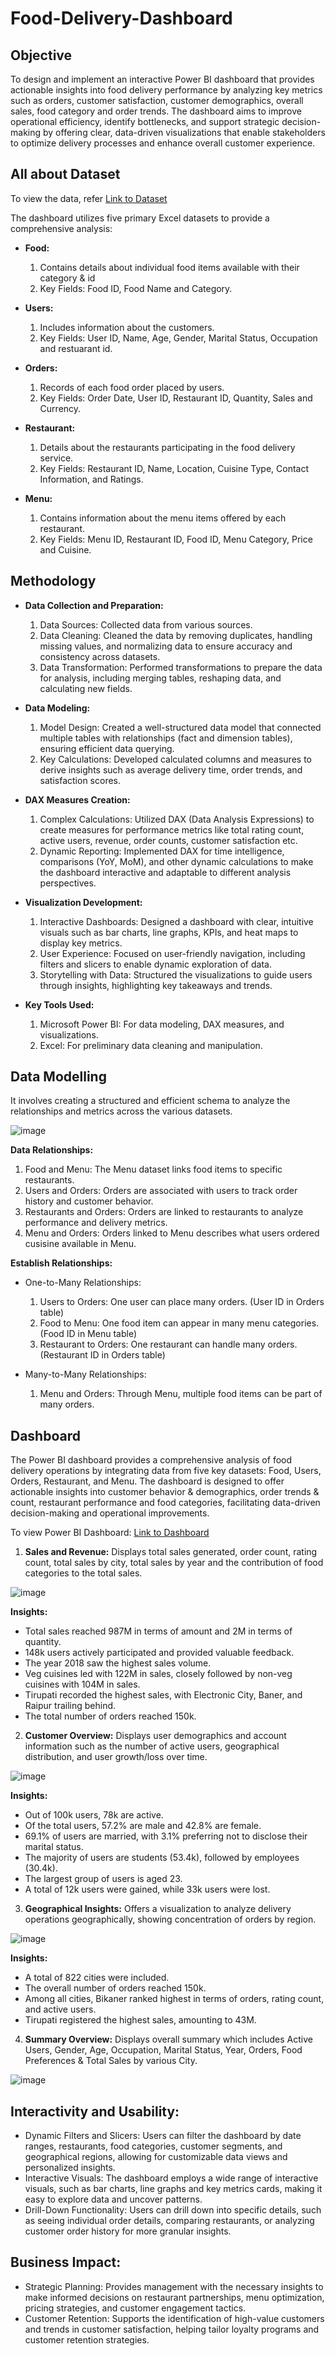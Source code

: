 # Food-Delivery-Dashboard

## Objective
To design and implement an interactive Power BI dashboard that provides actionable insights into food delivery performance by analyzing key metrics such as orders, customer satisfaction, customer demographics, overall sales, food category and order trends. The dashboard aims to improve operational efficiency, identify bottlenecks, and support strategic decision-making by offering clear, data-driven visualizations that enable stakeholders to optimize delivery processes and enhance overall customer experience.

## All about Dataset
To view the data, refer [Link to Dataset](https://drive.google.com/file/d/1cUdM0zzJfAJscFK_mEDL7KWZ2lc0Wizl/view?usp=drive_link)

The dashboard utilizes five primary Excel datasets to provide a comprehensive analysis:
- **Food:**
   1. Contains details about individual food items available with their category & id
   2. Key Fields: Food ID, Food Name and Category.

- **Users:**
   1. Includes information about the customers.
   2. Key Fields: User ID, Name, Age, Gender, Marital Status, Occupation and restuarant id.

- **Orders:**
   1. Records of each food order placed by users.
   2. Key Fields: Order Date, User ID, Restaurant ID, Quantity, Sales and Currency.

- **Restaurant:**
     1. Details about the restaurants participating in the food delivery service.
     2. Key Fields: Restaurant ID, Name, Location, Cuisine Type, Contact Information, and Ratings.

- **Menu:**
     1. Contains information about the menu items offered by each restaurant.
     2. Key Fields: Menu ID, Restaurant ID, Food ID, Menu Category, Price and Cuisine.

## Methodology
- **Data Collection and Preparation:**
   1. Data Sources: Collected data from various sources.
   2. Data Cleaning: Cleaned the data by removing duplicates, handling missing values, and normalizing data to ensure accuracy and consistency across datasets.
   3. Data Transformation: Performed transformations to prepare the data for analysis, including merging tables, reshaping data, and calculating new fields.

- **Data Modeling:**
   1. Model Design: Created a well-structured data model that connected multiple tables with relationships (fact and dimension tables), ensuring efficient data querying.
   2. Key Calculations: Developed calculated columns and measures to derive insights such as average delivery time, order trends, and satisfaction scores.

- **DAX Measures Creation:**

   1. Complex Calculations: Utilized DAX (Data Analysis Expressions) to create measures for performance metrics like total rating count, active users, revenue, order counts, customer satisfaction etc.
   2. Dynamic Reporting: Implemented DAX for time intelligence, comparisons (YoY, MoM), and other dynamic calculations to make the dashboard interactive and adaptable to different analysis perspectives.

- **Visualization Development:**

   1. Interactive Dashboards: Designed a dashboard with clear, intuitive visuals such as bar charts, line graphs, KPIs, and heat maps to display key metrics.
   2. User Experience: Focused on user-friendly navigation, including filters and slicers to enable dynamic exploration of data.
   3. Storytelling with Data: Structured the visualizations to guide users through insights, highlighting key takeaways and trends.

- **Key Tools Used:**
   1. Microsoft Power BI: For data modeling, DAX measures, and visualizations.
   2. Excel: For preliminary data cleaning and manipulation.

## Data Modelling
   It involves creating a structured and efficient schema to analyze the relationships and metrics across the various datasets.

![image](https://github.com/user-attachments/assets/d2903fa7-2956-4ec4-98af-46fccbc13f3d)

**Data Relationships:**
   1. Food and Menu: The Menu dataset links food items to specific restaurants.
   2. Users and Orders: Orders are associated with users to track order history and customer behavior.
   3. Restaurants and Orders: Orders are linked to restaurants to analyze performance and delivery metrics.
   4. Menu and Orders: Orders linked to Menu describes what users ordered cusisine available in Menu.
   
**Establish Relationships:**
- One-to-Many Relationships:
   1. Users to Orders: One user can place many orders. (User ID in Orders table)
   2. Food to Menu: One food item can appear in many menu categories. (Food ID in Menu table)
   3. Restaurant to Orders: One restaurant can handle many orders. (Restaurant ID in Orders table)

- Many-to-Many Relationships:
   1. Menu and Orders: Through Menu, multiple food items can be part of many orders.

## Dashboard
The Power BI dashboard provides a comprehensive analysis of food delivery operations by integrating data from five key datasets: Food, Users, Orders, Restaurant, and Menu. The dashboard is designed to offer actionable insights into customer behavior & demographics, order trends & count, restaurant performance and food categories, facilitating data-driven decision-making and operational improvements.

To view Power BI Dashboard: [Link to Dashboard](https://app.powerbi.com/links/_t-xAjuRbw?ctid=f7848cfc-1f86-4c9b-b1a1-a62dccc8be2a&pbi_source=linkShare)
1. **Sales and Revenue:** Displays total sales generated, order count, rating count, total sales by city, total sales by year and the contribution of food categories to the total sales.

![image](https://github.com/user-attachments/assets/006c1371-87ba-4e2b-9546-900a52b26b4a)

**Insights:**
- Total sales reached 987M in terms of amount and 2M in terms of quantity.
- 148k users actively participated and provided valuable feedback.
- The year 2018 saw the highest sales volume.
- Veg cuisines led with 122M in sales, closely followed by non-veg cuisines with 104M in sales.
- Tirupati recorded the highest sales, with Electronic City, Baner, and Raipur trailing behind.
- The total number of orders reached 150k.

2. **Customer Overview:** Displays user demographics and account information such as the number of active users, geographical distribution, and user growth/loss over time.

![image](https://github.com/user-attachments/assets/f124b4a8-9449-4ce5-8c22-9a55b521ae60)

**Insights:**
- Out of 100k users, 78k are active.
- Of the total users, 57.2% are male and 42.8% are female.
- 69.1% of users are married, with 3.1% preferring not to disclose their marital status.
- The majority of users are students (53.4k), followed by employees (30.4k).
- The largest group of users is aged 23.
- A total of 12k users were gained, while 33k users were lost.

3. **Geographical Insights:** Offers a visualization to analyze delivery operations geographically, showing concentration of orders by region.

![image](https://github.com/user-attachments/assets/37df5cf8-22f8-49c0-8af4-acc2b9f132c5)

**Insights:**
- A total of 822 cities were included.
- The overall number of orders reached 150k.
- Among all cities, Bikaner ranked highest in terms of orders, rating count, and active users.
- Tirupati registered the highest sales, amounting to 43M.

4. **Summary Overview:** Displays overall summary which includes Active Users, Gender, Age, Occupation, Marital Status, Year, Orders, Food Preferences & Total Sales by various City.

![image](https://github.com/user-attachments/assets/06ab3de8-0e02-4796-85ac-13f886a83e46)

## Interactivity and Usability:
- Dynamic Filters and Slicers: Users can filter the dashboard by date ranges, restaurants, food categories, customer segments, and geographical regions, allowing for customizable data views and personalized insights.
- Interactive Visuals: The dashboard employs a wide range of interactive visuals, such as bar charts, line graphs and key metrics cards, making it easy to explore data and uncover patterns.
- Drill-Down Functionality: Users can drill down into specific details, such as seeing individual order details, comparing restaurants, or analyzing customer order history for more granular insights.

## Business Impact:
- Strategic Planning: Provides management with the necessary insights to make informed decisions on restaurant partnerships, menu optimization, pricing strategies, and customer engagement tactics.
- Customer Retention: Supports the identification of high-value customers and trends in customer satisfaction, helping tailor loyalty programs and customer retention strategies.
